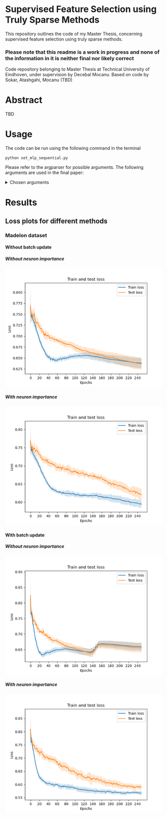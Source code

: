 # Supervised Feature Selection using Truly Sparse Methods

This repository outlines the code of my Master Thesis, concerning supervised feature selection using truly sparse methods. 
### Please note that this readme is a work in progress and none of the information in it is neither final nor likely correct
Code repository belonging to Master Thesis at Technical University of Eindhoven, under supervision by Decebal Mocanu. Based on code by Sokar, Atashgahi, Mocanu (TBD)

# Abstract

TBD

# Usage

The code can be run using the following command in the terminal

```shell
python set_mlp_sequential.py   
```

Please refer to the argparser for possible arguments. The following arguments are used in the final paper: 

<details><summary>Chosen arguments</summary>
<p>


```shell
python set_mlp_sequential.py epochs=250, runs=10, batch_size=128, lr=0.001, momentum=0.9, epsilon=20, nhidden=200, K=20, lamda=0.9, zeta=0.3, dropout_rate=0.3, weight_decay=0.0002, allrelu_slope=0.6, eval_epoch=5, data='madelon', update_batch=True, input_pruning=True, importance_pruning=True, plotting=False)
```

</p>
</details>



# Results
##  Loss plots for different methods
### Madelon dataset
#### Without batch update
##### Without neuron importance 
![](loss_madelon_250epochs_batchupdateFalse_runs10_he_uniform_importancepruningTrue_inputpruningTrue.png)
##### With neuron importance
![](loss_madelon_250epochs_batchupdateFalse_runs10_neuron_importance_importancepruningTrue_inputpruningTrue.png) 
#### With batch update 
##### Without neuron importance
![](loss_madelon_250epochs_batchupdateTrue_runs10_he_uniform_importancepruningTrue_inputpruningTrue.png)
##### With neuron importance
![](loss_madelon_250epochs_batchupdateTrue_runs10_neuron_importance_importancepruningTrue_inputpruningTrue.png)
